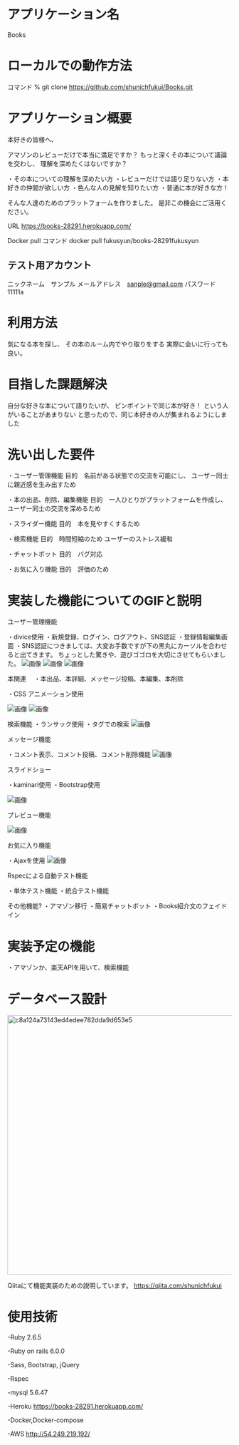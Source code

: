 <h1>アプリケーション名</h1>	

 Books


<h1>ローカルでの動作方法</h1>

コマンド
% git clone https://github.com/shunichfukui/Books.git


<h1>アプリケーション概要</h1>  

本好きの皆様へ、

アマゾンのレビューだけで本当に満足ですか？
もっと深くその本について議論を交わし、
理解を深めたくはないですか？

・その本についての理解を深めたい方
・レビューだけでは語り足りない方
・本好きの仲間が欲しい方
・色んな人の見解を知りたい方
・普通に本が好きな方！

そんな人達のためのプラットフォームを作りました。
是非この機会にご活用ください。


URL https://books-28291.herokuapp.com/

Docker pull  コマンド
docker pull fukusyun/books-28291fukusyun

<h2>テスト用アカウント</h2>

ニックネーム　サンプル
メールアドレス　sanple@gmail.com
パスワード 11111a


<h1>利用方法</h1>

気になる本を探し、
その本のルーム内でやり取りをする
実際に会いに行っても良い。


<h1>目指した課題解決</h1>

自分な好きな本について語りたいが、
ピンポイントで同じ本が好き！
という人がいることがあまりない
と思ったので、同じ本好きの人が集まれるようにしました


<h1>洗い出した要件</h1>

・ユーザー管理機能
目的　名前がある状態での交流を可能にし、
ユーザー同士に親近感を生み出すため

・本の出品、削除、編集機能
目的　一人ひとりがプラットフォームを作成し、
ユーザー同士の交流を深めるため

・スライダー機能
目的　本を見やすくするため

・検索機能
目的　時間短縮のため
ユーザーのストレス緩和

・チャットボット
目的　バグ対応

・お気に入り機能
目的　評価のため


<h1>実装した機能についてのGIFと説明</h1>
ユーザー管理機能

・divice使用
・新規登録、ログイン、ログアウト、SNS認証
・登録情報編集画面
・SNS認証につきましては、大変お手数ですが下の黒丸にカーソルを合わせると出てきます。
ちょっとした驚きや、遊びゴゴロを大切にさせてもらいました。
![画像](https://gyazo.com/0c80d9681b9fdc1bbf790f451a81fb59)
![画像](https://gyazo.com/ea472f67b52e5d69c57f0166cb3f415e)
![画像](https://gyazo.com/7de4b6ae68784b157766d588752474be)




本関連　
・本出品、本詳細、メッセージ投稿、本編集、本削除

・CSS アニメーション使用

![画像](https://gyazo.com/bf769d2968de3225e3b9bd0b0823eac3)
![画像](https://gyazo.com/c3d820835ca6f2ac7d4ef475c9a87cdc)


検索機能
・ランサック使用
・タグでの検索
![画像](https://gyazo.com/93c65acd627dad94fa4d426f374483dd)


メッセージ機能

・コメント表示、コメント投稿、コメント削除機能
![画像](https://gyazo.com/f4c742159727ddc7b48ed36ba45451e3)

スライドショー

・kaminari使用
・Bootstrap使用

![画像](https://gyazo.com/b1ee2a16cf9421d6830efdcd535987e6)


プレビュー機能

![画像](https://gyazo.com/6b0e3656e7693b1bb81a5dd2ccbe4617)


お気に入り機能

・Ajaxを使用
![画像](https://gyazo.com/6f337384f5982cb6b4632aa6dd658dc7)


Rspecによる自動テスト機能

・単体テスト機能
・統合テスト機能


その他機能?
・アマゾン移行
・簡易チャットボット
・Books紹介文のフェイドイン

<h1>実装予定の機能</h1>

・アマゾンか、楽天APIを用いて、検索機能



<h1>データベース設計</h1>

<img width="582" alt="c8a124a73143ed4edee782dda9d653e5" src="https://user-images.githubusercontent.com/68207981/92671295-d3871500-f350-11ea-993b-f512d3ade666.png">



Qiitaにて機能実装のための説明しています。
https://qiita.com/shunichfukui


<h1>使用技術</h1>
-Ruby  2.6.5

-Ruby on rails 6.0.0

-Sass, Bootstrap, jQuery

-Rspec

-mysql 5.6.47

-Heroku 
https://books-28291.herokuapp.com/

-Docker,Docker-compose

-AWS
http://54.249.219.192/